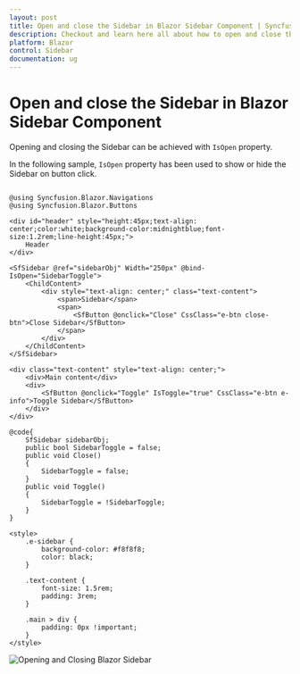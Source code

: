 ```yaml
---
layout: post
title: Open and close the Sidebar in Blazor Sidebar Component | Syncfusion
description: Checkout and learn here all about how to open and close the Sidebar in Syncfusion Blazor Sidebar component and more.
platform: Blazor
control: Sidebar
documentation: ug
---
```


<!-- markdownlint-disable MD009 -->

# Open and close the Sidebar in Blazor Sidebar Component

Opening and closing the Sidebar can be achieved with `IsOpen` property.

In the following sample, `IsOpen` property has been used to show or hide the Sidebar on button click.

```cshtml

@using Syncfusion.Blazor.Navigations
@using Syncfusion.Blazor.Buttons

<div id="header" style="height:45px;text-align: center;color:white;background-color:midnightblue;font-size:1.2rem;line-height:45px;">
    Header
</div>

<SfSidebar @ref="sidebarObj" Width="250px" @bind-IsOpen="SidebarToggle">
    <ChildContent>
        <div style="text-align: center;" class="text-content">
            <span>Sidebar</span>
            <span>
                <SfButton @onclick="Close" CssClass="e-btn close-btn">Close Sidebar</SfButton>
            </span>
        </div>
    </ChildContent>
</SfSidebar>

<div class="text-content" style="text-align: center;">
    <div>Main content</div>
    <div>
        <SfButton @onclick="Toggle" IsToggle="true" CssClass="e-btn e-info">Toggle Sidebar</SfButton>
    </div>
</div>

@code{
    SfSidebar sidebarObj;
    public bool SidebarToggle = false;
    public void Close()
    {
        SidebarToggle = false;
    }
    public void Toggle()
    {
        SidebarToggle = !SidebarToggle;
    }
}

<style>
    .e-sidebar {
        background-color: #f8f8f8;
        color: black;
    }

    .text-content {
        font-size: 1.5rem;
        padding: 3rem;
    }

    .main > div {
        padding: 0px !important;
    }
</style>

```

![Opening and Closing Blazor Sidebar](./../images/blazor-open-and-close-sidebar.png)